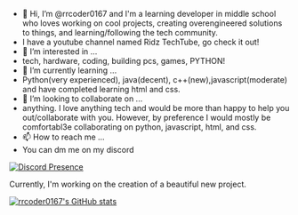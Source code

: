 - 👋 Hi, I’m @rrcoder0167 and I'm a learning developer in middle school who loves working on cool projects, creating overengineered solutions to things, and learning/following the tech community.
- I have a youtube channel named Ridz TechTube, go check it out!
- 👀 I’m interested in ...
- tech, hardware, coding, building pcs, games, PYTHON!
- 🌱 I’m currently learning ...
- Python(very experienced), java(decent), c++(new),javascript(moderate) and have completed learning html and css.
- 💞️ I’m looking to collaborate on ...
- anything. I love anything tech and would be more than happy to help you out/collaborate with you. However, by preference I would mostly be comfortabl3e collaborating on python, javascript, html, and css.
- 📫 How to reach me ...
- You can dm me on my discord

[![Discord Presence](https://lanyard.cnrad.dev/api/870936028108705803)](https://discord.com/users/870936028108705803)

Currently, I'm working on the creation of a beautiful new project.

<!---
rrcoder0167/rrcoder0167 is a ✨ special ✨ repository because its `README.md` (this file) appears on your GitHub profile.
You can click the Preview link to take a look at your changes.
--->
[![rrcoder0167's GitHub stats](https://github-readme-stats.vercel.app/api?username=rrcoder0167&bg_color=24273a&text_color=cad3f5&icon_color=c6a0f6&title_color=8bd5ca)](https://github.com/anuraghazra/github-readme-stats)
